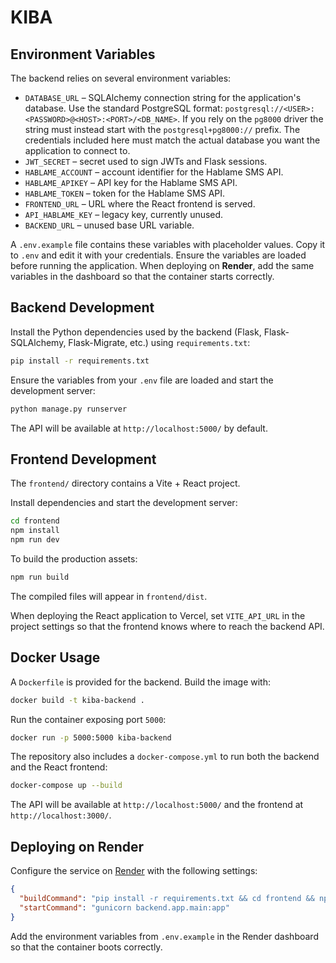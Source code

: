 # KIBA

## Environment Variables

The backend relies on several environment variables:

- `DATABASE_URL` &ndash; SQLAlchemy connection string for the application's
  database. Use the standard PostgreSQL format:
  `postgresql://<USER>:<PASSWORD>@<HOST>:<PORT>/<DB_NAME>`. If you rely on the
  `pg8000` driver the string must instead start with the
  `postgresql+pg8000://` prefix. The credentials included here must match the
  actual database you want the application to connect to.
- `JWT_SECRET` &ndash; secret used to sign JWTs and Flask sessions.
- `HABLAME_ACCOUNT` &ndash; account identifier for the Hablame SMS API.
- `HABLAME_APIKEY` &ndash; API key for the Hablame SMS API.
- `HABLAME_TOKEN` &ndash; token for the Hablame SMS API.
- `FRONTEND_URL` &ndash; URL where the React frontend is served.
- `API_HABLAME_KEY` &ndash; legacy key, currently unused.
- `BACKEND_URL` &ndash; unused base URL variable.

A `.env.example` file contains these variables with placeholder values. Copy it to
`.env` and edit it with your credentials. Ensure the variables are loaded
before running the application. When deploying on **Render**, add the same
variables in the dashboard so that the container starts correctly.

## Backend Development

Install the Python dependencies used by the backend (Flask, Flask-SQLAlchemy,
Flask-Migrate, etc.) using `requirements.txt`:

```bash
pip install -r requirements.txt
```

Ensure the variables from your `.env` file are loaded and start the development server:

```bash
python manage.py runserver
```

The API will be available at `http://localhost:5000/` by default.

## Frontend Development

The `frontend/` directory contains a Vite + React project.

Install dependencies and start the development server:

```bash
cd frontend
npm install
npm run dev
```

To build the production assets:

```bash
npm run build
```

The compiled files will appear in `frontend/dist`.

When deploying the React application to Vercel, set `VITE_API_URL` in the
project settings so that the frontend knows where to reach the backend API.

## Docker Usage

A `Dockerfile` is provided for the backend. Build the image with:

```bash
docker build -t kiba-backend .
```

Run the container exposing port `5000`:

```bash
docker run -p 5000:5000 kiba-backend
```

The repository also includes a `docker-compose.yml` to run both the backend and
the React frontend:

```bash
docker-compose up --build
```

The API will be available at `http://localhost:5000/` and the frontend at
`http://localhost:3000/`.

## Deploying on Render

Configure the service on [Render](https://render.com) with the following settings:

```json
{
  "buildCommand": "pip install -r requirements.txt && cd frontend && npm install && npm run build",
  "startCommand": "gunicorn backend.app.main:app"
}
```

Add the environment variables from `.env.example` in the Render dashboard so that the container boots correctly.

